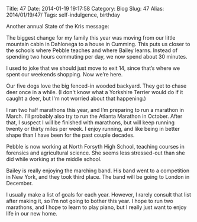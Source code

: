 Title: 47
Date: 2014-01-19 19:17:58
Category: Blog
Slug: 47
Alias: 2014/01/19/47/
Tags: self-indulgence, birthday


Another annual State of the Kris message:

The biggest change for my family this year was moving from our little mountain cabin in Dahlonega to a house in Cumming. This puts us closer to the schools where Pebble teaches and where Bailey learns. Instead of spending two hours commuting per day, we now spend about 30 minutes.

I used to joke that we should just move to exit 14, since that’s where we spent our weekends shopping. Now we’re here.

Our five dogs love the big fenced-in wooded backyard. They get to chase deer once in a while. (I don't know what a Yorkshire Terrier would do if it caught a deer, but I'm not worried about that happening.)

I ran two half marathons this year, and I’m preparing to run a marathon in March. I’ll probably also try to run the Atlanta Marathon in October. After that, I suspect I will be finished with marathons, but will keep running twenty or thirty miles per week. I enjoy running, and like being in better shape than I have been for the past couple decades.

Pebble is now working at North Forsyth High School, teaching courses in forensics and agricultural science. She seems less stressed-out than she did while working at the middle school.

Bailey is really enjoying the marching band. His band went to a competition in New York, and they took third place. The band will be going to London in December.

I usually make a list of goals for each year. However, I rarely consult that list after making it, so I’m not going to bother this year. I hope to run two marathons, and I hope to learn to play piano, but I really just want to enjoy life in our new home.
